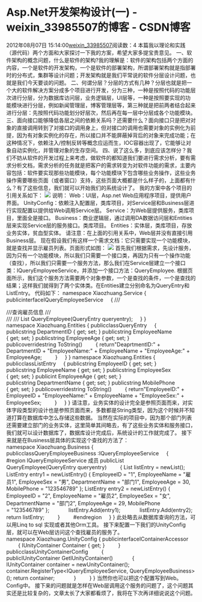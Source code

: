 # Asp.Net开发架构设计(一) - weixin_33985507的博客 - CSDN博客
2012年08月07日 15:14:00[weixin_33985507](https://me.csdn.net/weixin_33985507)阅读数：4
本篇我以理论和实践（源代码）两个方面和大家探讨一下我的方案，希望大家多提宝贵意见。
一、软件架构的概念问题，什么是软件的架构?我的理解是：软件的架构包括两个方面的内容，一个是软件的开发架构，一个是软件的部署架构，所谓部署架构就是指部署时的分布式，集群等设计问题；开发架构就是我们平常说的软件分层设计问题，也就是我们今天要谈的问题。
二、何谓分层？分层的方式有几种？分层也就是把一个大的软件解决方案分成多个项目进行开发，分为三种，一种是按照代码的功能层次进行分层，分为数据库访问层，业务逻辑层，UI层等，一种是按照要实现的功能模块进行分层，例如新闻管理层，博客管理层等，第三种就是把前两者结合起来进行分层：先按照代码功能划分好层次，然后再在每一层中分层成各个功能模块。
三、面向接口能够降低各层之间的依赖关系吗？还需要什么？面向接口只是把对对象的直接调用转到了对接口的调用身上，但对接口的调用也需要对象的实例化为前提，因为有对象实例化的存在，所以接口并不能屏蔽掉背后的对象来完成功能；在这种情况下，依赖注入/控制反转等概念应运而生，IOC容器出现了，它能够让对象自动实例化，并管理对象的生存空间。
四、说了这么多，到底应该怎样分？我们不妨从软件的开发过程上来考虑，做软件的都知道我们要进行需求分析，要有需求分析文档，需求分析的任务就是把客户的需求转变为对软件功能的需求，主要内容包括：软件要实现那些功能模块，每个功能模块下包含哪些业务操作，这些业务操作需要哪些页面（或者窗口）支持，这些页面大概都是什么样子的，上面都有什么？有了这些信息，我们就可以开始我们的系统设计了。
我的方案中各个项目的引用关系如下：
![](https://images.cnblogs.com/cnblogs_com/xiaozhuang/BlogsImages/Images20080815/1.JPG)
说明：
Web：UI层，Asp.net
 Web应用程序项目，提供用户界面。
UnityConfig：依赖注入配置层，类库项目，对Service层和Business层进行实现配置以提供给Web调用Service层。
Service：为Web层提供服务，类库项目，里面全是接口。
Business：商业逻辑层，通过调用DA数据访问层和Entities层来实现Service层的服务接口。类库项目。
Entities：实体层，类库项目，存放业务实体，贫血型实体。
请注意：在上面的引用关系中，Web层并没有直接引用Business层。
现在假设我们有这样一个需求文档：它只需要实现一个功能模块，就是查找并显示雇员列表。页面形式如图：
![](https://images.cnblogs.com/cnblogs_com/xiaozhuang/BlogsImages/Images20080815/2.JPG)
首先我们根据需求，先设计服务，因为只有一个功能模块，所以我们只需要一个接口类，再因为只有一个操作功能（查找），所以我们只需要一个服务方法，那么我们在Service层建立一个接口类：IQueryEmployeeService，并添加一个接口方法：QueryEmployee.
根据页面所示，我们这个服务方法需要两个对象参数，一个是查找的条件，一个是查找的结果；这样我们就得到了两个实体类。在Entities建立分别命名为QueryEntry和ListEntry。
代码如下：
namespace Xiaozhuang.Service
{
publicinterfaceIQueryEmployeeService
    {
///<summary>
///查询雇员信息
///</summary>
///<param
 name="queryentity"></param>
///<returns></returns>
List<ListEntry>
 QueryEmployee(QueryEntry queryentry);
    }
}
namespace Xiaozhuang.Entities
{
publicclassQueryEntry
    {
publicstring DepartmentID
 { get; set;
 }
publicstring EmployeeName
 { get; set;
 }
publicstring EmployeeAge
 { get; set;
 }
publicoverridestring ToString()
        {
return"DeaprtmentID:" +
 DepartmentID + "EmployeeName:" + EmployeeName + "EmployeeAge:" +
 EmployeeAge;
        }
    }
}
namespace Xiaozhuang.Entities
{
publicclassListEntry
    {
publicstring EmployeeID
 { get; set;
 }
publicstring EmployeeName
 { get; set;
 }
publicstring EmployeeSex
 { get; set;
 }
publicint EmployeeAge
 { get; set;
 }
publicstring DepartmentName
 { get; set;
 }
publicstring MobilePhone
 { get; set;
 }
publicoverridestring ToString()
        {
return"EmployeeID:" +
 EmployeeID + "EmployeeName:" + EmployeeName + "EmployeeSex:" +
 EmployeeSex;
        }
    }
}
请注意，业务实体的设计完全是参照页面而来，对实体字段类型的设计也是参照页面而来，多数都是String类型，因为这个时候并不知道打算在数据库中怎么存储这些数据。
当然在实际的项目中，因为那个部门列表还需要建立部门的业务实体，这里简单其间略去，有了这些业务实体和服务接口，我们就可以设计数据库了，数据库设计完成后，系统设计的工作就完成了。
接下来就是在Business层具体的实现这个查找的方法了：
namespace Xiaozhuang.Business
{
publicclassQueryEmployeeBusiness :IQueryEmployeeService
    {
        #region IQueryEmployeeService 成员
publicList<ListEntry>
 QueryEmployee(QueryEntry queryentry)
        {
List<ListEntry>
 listEntry = newList<ListEntry>();
ListEntry entry1
 = newListEntry()
 { EmployeeID = "1", EmployeeName = "雇员1",
 EmployeeSex = "男",
 DepartmentName = "部门1",
 EmployeeAge = 30, MobilePhone = "123546789" };
ListEntry entry2
 = newListEntry()
 { EmployeeID = "2", EmployeeName = "雇员2",
 EmployeeSex = "女",
 DepartmentName = "部门2",
 EmployeeAge = 29, MobilePhone = "123546789" };
            listEntry.Add(entry1);
            listEntry.Add(entry2);
return listEntry;
        }
        #endregion
    }
}
此处略去从数据库查询的方法，可以用Linq to sql 实现或者其他Orm工具。
接下来配置一下我们的UnityConfig层，就可以在Web层访问这个查找雇员的服务了。
namespace Xiaozhuang.UnityConfig
{
publicinterfaceIContainerAccessor
        {
IUnityContainer Container
 { get; }
        }
publicclassUnityContainerConfig
        {
publicIUnityContainer GetIUnityContainer()
            {
IUnityContainer container
 = newUnityContainer();
                container.RegisterType<IQueryEmployeeService, QueryEmployeeBusiness>();
return container;
            }
        }
}
当然你也可以把这个配置写到Web。Config中。
接下来的问题就是怎样在Web层调用这个服务的问题了，这个问题其实还是比较复杂的，文章太长了大家都看烦了，我将在下次再详细说说这个问题。
